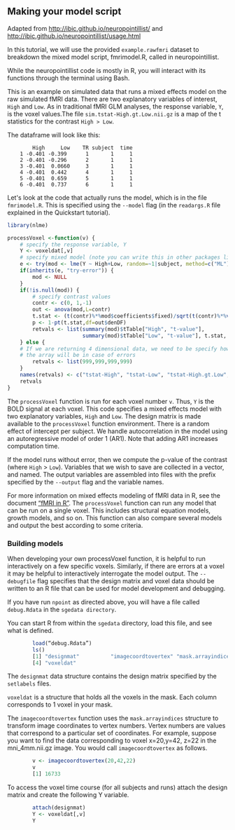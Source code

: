 ## Making your model script

Adapted from http://ibic.github.io/neuropointillist/ and http://ibic.github.io/neuropointillist/usage.html

In this tutorial, we will use the provided `example.rawfmri` dataset to breakdown the mixed model script, fmrimodel.R, called in neuropointillist.

While the neuropointillist code is mostly in R, you will interact with its functions through the terminal using Bash.

This is an example on simulated data that runs a mixed effects model on the raw simulated fMRI data. There are two explanatory variables of interest, `High` and `Low`. As in traditional fMRI GLM analyses, the response variable, `Y`, is the voxel values.The file `sim.tstat-High.gt.Low.nii.gz` is a map of the t statistics for the contrast `High > Low`. 

The dataframe will look like this:


            High     Low    TR subject  time
        1 -0.401 -0.399      1       1     1
        2 -0.401 -0.296      2       1     1
        3 -0.401  0.0660     3       1     1
        4 -0.401  0.442      4       1     1
        5 -0.401  0.659      5       1     1
        6 -0.401  0.737      6       1     1

Let's look at the code that actually runs the model, which is in the file `fmrimodel.R`. This is specified using the `--model` flag (in the `readargs.R` file explained in the Quickstart tutorial).

``` R
library(nlme)

processVoxel <-function(v) {
    # specify the response variable, Y
    Y <- voxeldat[,v]
    # specify mixed model (note you can write this in other packages like lme4
    e <- try(mod <- lme(Y ~ High+Low, random=~1|subject, method=c("ML"), na.action=na.omit, corr=corAR1(form=~1|subject), control=lmeControl(returnObject=TRUE,singular.ok=TRUE)))
    if(inherits(e, "try-error")) {
        mod <- NULL
    }
    if(!is.null(mod)) {
        # specify contrast values
        contr <- c(0, 1,-1)
        out <- anova(mod,L=contr)
        t.stat <- (t(contr)%*%mod$coefficients$fixed)/sqrt(t(contr)%*%vcov(mod)%*%contr)
        p <- 1-pt(t.stat,df=out$denDF)
        retvals <- list(summary(mod)$tTable["High", "t-value"],
                        summary(mod)$tTable["Low", "t-value"], t.stat, p)
    } else {
    # If we are returning 4 dimensional data, we need to be specify how long
    # the array will be in case of errors
        retvals <- list(999,999,999,999)
    }
    names(retvals) <- c("tstat-High", "tstat-Low", "tstat-High.gt.Low", "p-High.gt.Low")
    retvals
}
```

The `processVoxel` function is run for each voxel number `v`. Thus, `Y` is the BOLD signal at each voxel. This code specifies a mixed effects model with two explanatory variables, `High` and `Low`. The design matrix is made available to the `processVoxel` function environment. There is a random effect of intercept per subject. We handle autocorrelation in the model using an autoregressive model of order 1 (AR1). Note that adding AR1 increases computation time. 

If the model runs without error, then we compute the p-value of the contrast (where `High` > `Low`). Variables that we wish to save are collected in a vector, and named. The output variables are assembled into files with the prefix specified by the `--output` flag and the variable names.

For more information on mixed effects modeling of fMRI data in R, see the document [“fMRI in R”](https://github.com/madhyastha/fmriInR/blob/master/fmriInRWalkthrough.Rmd). The `processVoxel` function can run any model that can be run on a single voxel. This includes structural equation models, growth models, and so on. This function can also compare several models and output the best according to some criteria.

### Building models

When developing your own processVoxel function, it is helpful to run interactively on a few specific voxels. Similarly, if there are errors at a voxel it may be helpful to interactively interrogate the model output. The `--debugfile` flag specifies that the design matrix and voxel data should be written to an R file that can be used for model development and debugging.

If you have run `npoint` as directed above, you will have a file called `debug.Rdata` in the `sgedata directory`.

You can start R from within the `sgedata` directory, load this file, and see what is defined.
``` R 
        load(“debug.Rdata”)
        ls()
        [1] "designmat"          "imagecoordtovertex" "mask.arrayindices" 
        [4] "voxeldat"
```        
The `designmat` data structure contains the design matrix specified by the `setlabels` files.

`voxeldat` is a structure that holds all the voxels in the mask. Each column corresponds to 1 voxel in your mask. 

The `imagecoordtovertex` function uses the `mask.arrayindices` structure to transform image coordinates to vertex numbers. Vertex numbers are values that correspond to a particular set of coordinates. For example, suppose you want to find the data corresponding to voxel x=20,y=42, z=22 in the mni_4mm.nii.gz image. You would call `imagecoordtovertex` as follows.

``` R 
        v <- imagecoordtovertex(20,42,22)
        v
        [1] 16733
```

To access the voxel time course (for all subjects and runs) attach the design matrix and create the following Y variable.

``` R 
        attach(designmat)
        Y <- voxeldat[,v]
        Y
```

